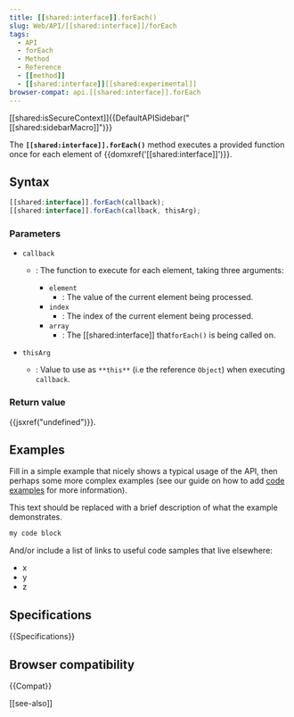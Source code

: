 ```yaml
---
title: [[shared:interface]].forEach()
slug: Web/API/[[shared:interface]]/forEach
tags:
  - API
  - forEach
  - Method
  - Reference
  - [[method]]
  - [[shared:interface]][[shared:experimental]]
browser-compat: api.[[shared:interface]].forEach
---
```

[[shared:isSecureContext]]{{DefaultAPISidebar("[[shared:sidebarMacro]]")}}

The **`[[shared:interface]].forEach()`** method executes a provided function once for each element of {{domxref('[[shared:interface]]')}}.

## Syntax

```js
[[shared:interface]].forEach(callback);
[[shared:interface]].forEach(callback, thisArg);
```

### Parameters

- `callback`
  - : The function to execute for each element, taking three arguments:

    - `element`
      - : The value of the current element being processed.
    - `index`
      - : The index of the current element being processed.
    - `array`
      - : The [[shared:interface]] that`forEach()` is being called on.

- `thisArg`
  - : Value to use as `**this**` (i.e the reference `Object`) when executing `callback`.

### Return value

{{jsxref("undefined")}}.

## Examples

Fill in a simple example that nicely shows a typical usage of the API, then perhaps some more complex examples (see our guide on how to add [code examples](/en-US/docs/MDN/Contribute/Structures/Code_examples) for more information).

This text should be replaced with a brief description of what the example demonstrates.

```js
my code block
```

And/or include a list of links to useful code samples that live elsewhere:

*   x
*   y
*   z

## Specifications

{{Specifications}}

## Browser compatibility

{{Compat}}

[[see-also]]